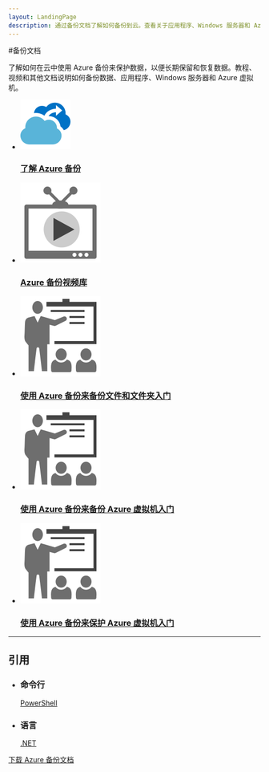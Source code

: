 ```yaml
---
layout: LandingPage
description: 通过备份文档了解如何备份到云。查看关于应用程序、Windows 服务器和 Azure 虚拟机备份的教程和视频。
---
```

#备份文档

了解如何在云中使用 Azure 备份来保护数据，以便长期保留和恢复数据。教程、视频和其他文档说明如何备份数据、应用程序、Windows 服务器和 Azure 虚拟机。

<ul class="panelContent cardsFTitle">
    <li><a href="/azure/backup/backup-introduction-to-azure-backup">
<div class="cardSize"><div class="cardPadding"><div class="card"><div class="cardImageOuter"><div class="cardImage"><img src="media/index/backup.svg" alt="" /></div></div><div class="cardText"><h3>了解 Azure 备份</h3></div></div></div>
        </div></a>
</li>
     <li><a href="https://azure.microsoft.com/documentation/videos/index/?services=backup">
<div class="cardSize"><div class="cardPadding"><div class="card"><div class="cardImageOuter"><div class="cardImage"><img src="media/index/video-library.svg" alt="" /></div></div><div class="cardText"><h3>Azure 备份视频库</h3></div></div></div>
        </div></a>
</li>
   <li><a href="/azure/backup/backup-try-azure-backup-in-10-mins">
<div class="cardSize"><div class="cardPadding"><div class="card"><div class="cardImageOuter"><div class="cardImage"><img src="media/index/get-started.svg" alt="" /></div></div><div class="cardText"><h3>使用 Azure 备份来备份文件和文件夹入门</h3></div></div></div>
        </div></a>
</li>
     <li><a href="/azure/backup/backup-azure-vms-first-look">
<div class="cardSize"><div class="cardPadding"><div class="card"><div class="cardImageOuter"><div class="cardImage"><img src="media/index/get-started.svg" alt="" /></div></div><div class="cardText"><h3>使用 Azure 备份来备份 Azure 虚拟机入门</h3></div></div></div>
        </div></a>
</li>
     <li><a href="/azure/backup/backup-azure-vms-first-look-arm">
<div class="cardSize"><div class="cardPadding"><div class="card"><div class="cardImageOuter"><div class="cardImage"><img src="media/index/get-started.svg" alt="" /></div></div><div class="cardText"><h3>使用 Azure 备份来保护 Azure 虚拟机入门</h3></div></div></div>
        </div></a>
</li>
</ul>

---
 
<h2>引用</h2>
<ul class="panelContent cardsW">
    <li>
        <div class="cardSize"><div class="cardPadding"><div class="card"><div class="cardText"><h3>命令行</h3><p><a href="/powershell/resourcemanager/azurerm.backup/v2.3.0/azurerm.backup">PowerShell</a></p></div></div></div>
        </div>
    </li>
    <li>
        <div class="cardSize"><div class="cardPadding"><div class="card"><div class="cardText"><h3>语言</h3><p><a href="/dotnet/api/microsoft.azure.management.backupservices">.NET</a></p></div></div></div>
        </div>
    </li>
</ul>

<div class="downloadHolder"><a href="https://opbuildstorageprod.blob.core.windows.net/output-pdf-files/zh-cn/Azure.azure-documents/live/backup.pdf">
<div class="img"></div>
        <div class="text">下载 Azure 备份文档</div>
    </a>

</div>

<!---HONumber=Mooncake_0213_2017-->